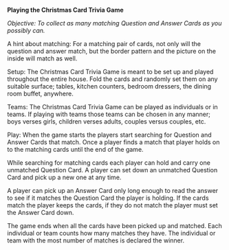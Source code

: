 **Playing the Christmas Card Trivia Game**

*Objective: To collect as many matching Question and Answer Cards as you possibly can.*

A hint about matching: For a matching pair of cards, not only will the question and answer match, but the border pattern and the picture on the inside will match as well.

Setup: The Christmas Card Trivia Game is meant to be set up and played throughout the entire house. Fold the cards and randomly set them on any suitable surface; tables, kitchen counters, bedroom dressers, the dining room buffet, anywhere.

Teams: The Christmas Card Trivia Game can be played as individuals or in teams. If playing with teams those teams can be chosen in any manner; boys verses girls, children verses adults, couples versus couples, etc.

Play: When the game starts the players start searching for Question and Answer Cards that match. Once a player finds a match that player holds on to the matching cards until the end of the game.

While searching for matching cards each player can hold and carry one unmatched Question Card. A player can set down an unmatched Question Card and pick up a new one at any time.

A player can pick up an Answer Card only long enough to read the answer to see if it matches the Question Card the player is holding. If the cards match the player keeps the cards, if they do not match the player must set the Answer Card down.

The game ends when all the cards have been picked up and matched. Each individual or team counts how many matches they have. The individual or team with the most number of matches is declared the winner.
